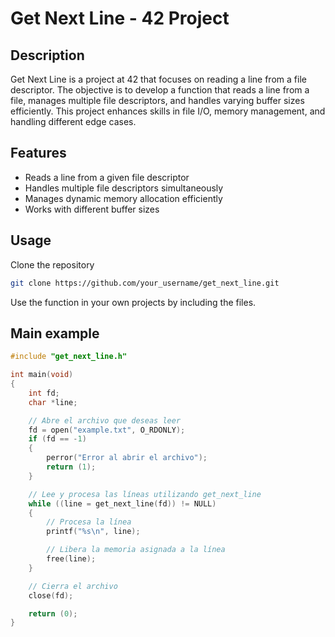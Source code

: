 # Get Next Line - 42 Project

## Description
Get Next Line is a project at 42 that focuses on reading a line from a file descriptor. The objective is to develop a function that reads a line from a file, manages multiple file descriptors, and handles varying buffer sizes efficiently. This project enhances skills in file I/O, memory management, and handling different edge cases.

## Features
- Reads a line from a given file descriptor
- Handles multiple file descriptors simultaneously
- Manages dynamic memory allocation efficiently
- Works with different buffer sizes

## Usage
Clone the repository
```bash
git clone https://github.com/your_username/get_next_line.git
```
Use the function in your own projects by including the files.

## Main example
```c
#include "get_next_line.h"

int main(void)
{
    int fd;
    char *line;

    // Abre el archivo que deseas leer
    fd = open("example.txt", O_RDONLY);
    if (fd == -1)
    {
        perror("Error al abrir el archivo");
        return (1);
    }

    // Lee y procesa las líneas utilizando get_next_line
    while ((line = get_next_line(fd)) != NULL)
    {
        // Procesa la línea
        printf("%s\n", line);

        // Libera la memoria asignada a la línea
        free(line);
    }

    // Cierra el archivo
    close(fd);

    return (0);
}
